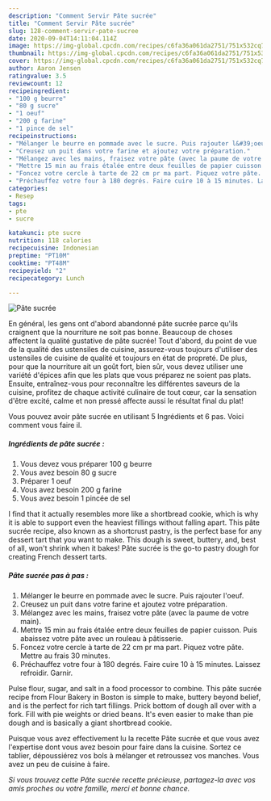 ```yaml
---
description: "Comment Servir Pâte sucrée"
title: "Comment Servir Pâte sucrée"
slug: 128-comment-servir-pate-sucree
date: 2020-09-04T14:11:04.114Z
image: https://img-global.cpcdn.com/recipes/c6fa36a061da2751/751x532cq70/pate-sucree-photo-principale-de-la-recette.jpg
thumbnail: https://img-global.cpcdn.com/recipes/c6fa36a061da2751/751x532cq70/pate-sucree-photo-principale-de-la-recette.jpg
cover: https://img-global.cpcdn.com/recipes/c6fa36a061da2751/751x532cq70/pate-sucree-photo-principale-de-la-recette.jpg
author: Aaron Jensen
ratingvalue: 3.5
reviewcount: 12
recipeingredient:
- "100 g beurre"
- "80 g sucre"
- "1 oeuf"
- "200 g farine"
- "1 pince de sel"
recipeinstructions:
- "Mélanger le beurre en pommade avec le sucre. Puis rajouter l&#39;oeuf."
- "Creusez un puit dans votre farine et ajoutez votre préparation."
- "Mélangez avec les mains, fraisez votre pâte (avec la paume de votre main)."
- "Mettre 15 min au frais étalée entre deux feuilles de papier cuisson. Puis abaissez votre pâte avec un rouleau à pâtisserie."
- "Foncez votre cercle à tarte de 22 cm pr ma part. Piquez votre pâte. Mettre au frais 30 minutes."
- "Préchauffez votre four à 180 degrés. Faire cuire 10 à 15 minutes. Laissez refroidir. Garnir."
categories:
- Resep
tags:
- pte
- sucre

katakunci: pte sucre 
nutrition: 118 calories
recipecuisine: Indonesian
preptime: "PT10M"
cooktime: "PT48M"
recipeyield: "2"
recipecategory: Lunch

---
```



![Pâte sucrée](https://img-global.cpcdn.com/recipes/c6fa36a061da2751/751x532cq70/pate-sucree-photo-principale-de-la-recette.jpg)

En général, les gens ont d'abord abandonné pâte sucrée parce qu'ils craignent que la nourriture ne soit pas bonne. Beaucoup de choses affectent la qualité gustative de pâte sucrée! Tout d'abord, du point de vue de la qualité des ustensiles de cuisine, assurez-vous toujours d'utiliser des ustensiles de cuisine de qualité et toujours en état de propreté. De plus, pour que la nourriture ait un goût fort, bien sûr, vous devez utiliser une variété d'épices afin que les plats que vous préparez ne soient pas plats. Ensuite, entraînez-vous pour reconnaître les différentes saveurs de la cuisine, profitez de chaque activité culinaire de tout cœur, car la sensation d'être excité, calme et non pressé affecte aussi le résultat final du plat!

<!--inarticleads1-->

Vous pouvez avoir pâte sucrée en utilisant 5 Ingrédients et 6 pas. Voici comment vous faire il.

##### Ingrédients de pâte sucrée :

1. Vous devez vous préparer 100 g beurre
1. Vous avez besoin 80 g sucre
1. Préparer 1 oeuf
1. Vous avez besoin 200 g farine
1. Vous avez besoin 1 pincée de sel


I find that it actually resembles more like a shortbread cookie, which is why it is able to support even the heaviest fillings without falling apart. This pâte sucrée recipe, also known as a shortcrust pastry, is the perfect base for any dessert tart that you want to make. This dough is sweet, buttery, and, best of all, won&#39;t shrink when it bakes! Pâte sucrée is the go-to pastry dough for creating French dessert tarts. 

<!--inarticleads2-->

##### Pâte sucrée pas à pas :

1. Mélanger le beurre en pommade avec le sucre. Puis rajouter l&#39;oeuf.
1. Creusez un puit dans votre farine et ajoutez votre préparation.
1. Mélangez avec les mains, fraisez votre pâte (avec la paume de votre main).
1. Mettre 15 min au frais étalée entre deux feuilles de papier cuisson. Puis abaissez votre pâte avec un rouleau à pâtisserie.
1. Foncez votre cercle à tarte de 22 cm pr ma part. Piquez votre pâte. Mettre au frais 30 minutes.
1. Préchauffez votre four à 180 degrés. Faire cuire 10 à 15 minutes. Laissez refroidir. Garnir.


Pulse flour, sugar, and salt in a food processor to combine. This pâte sucrée recipe from Flour Bakery in Boston is simple to make, buttery beyond belief, and is the perfect for rich tart fillings. Prick bottom of dough all over with a fork. Fill with pie weights or dried beans. It&#39;s even easier to make than pie dough and is basically a giant shortbread cookie. 

<!--inarticleads1-->

<p>
Puisque vous avez effectivement lu la recette Pâte sucrée et que vous avez l'expertise dont vous avez besoin pour faire dans la cuisine. Sortez ce tablier, dépoussiérez vos bols à mélanger et retroussez vos manches. Vous avez un peu de cuisine à faire.
</p>

<p>
<i>Si vous trouvez cette Pâte sucrée recette précieuse, partagez-la avec vos amis proches ou votre famille, merci et bonne chance.</i>
</p>
